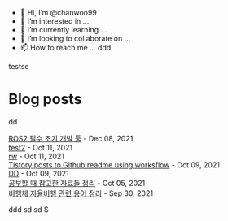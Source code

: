 - 👋 Hi, I’m @chanwoo99
- 👀 I’m interested in ...
- 🌱 I’m currently learning ...
- 💞️ I’m looking to collaborate on ...
- 📫 How to reach me ...
ddd

testse
# Blog posts
dd
<!-- BLOG-POST-LIST:START -->
[ROS2 필수 초기 개발 툴](https://chanwooo.tistory.com/9) - Dec 08, 2021<br>
[test2](https://chanwooo.tistory.com/8) - Oct 11, 2021<br>
[rw](https://chanwooo.tistory.com/7) - Oct 11, 2021<br>
[Tistory posts to Github readme using worksflow](https://chanwooo.tistory.com/6) - Oct 09, 2021<br>
[DD](https://chanwooo.tistory.com/5) - Oct 09, 2021<br>
[공부할 때 참고한 자료들 정리](https://chanwooo.tistory.com/4) - Oct 05, 2021<br>
[비행체 자율비행 관련 용어 정리](https://chanwooo.tistory.com/3) - Sep 30, 2021<br>
<!-- BLOG-POST-LIST:END -->
ddd
sd
sd
S

